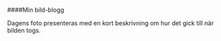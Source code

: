 ####Min bild-blogg

Dagens foto presenteras med en kort beskrivning om hur det gick till när bilden togs.

